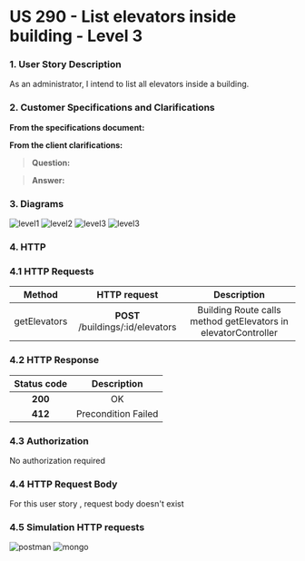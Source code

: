 # US 290 - List elevators inside building - Level 3

### 1. User Story Description

As an administrator, I intend to list all elevators inside a building.

### 2. Customer Specifications and Clarifications

**From the specifications document:**



**From the client clarifications:**

> **Question:**

> **Answer:**

### 3. Diagrams

![level1](level1/process-view.svg)
![level2](level2/process-view.svg)
![level3](level3/process-view.svg)
![level3](level3/class-diagram.svg)

### 4. HTTP

### 4.1 HTTP Requests

|    Method    |    HTTP request     |                          Description                           |
|:------------:|:-------------------:|:--------------------------------------------------------------:|
| getElevators | **POST** /buildings/:id/elevators | Building Route calls method getElevators in elevatorController |

### 4.2 HTTP Response
| Status code |     Description     |
|:-----------:|:-------------------:|
|   **200**   |         OK          |
|   **412**   | Precondition Failed |

### 4.3 Authorization

No authorization required

### 4.4 HTTP Request Body

For this user story , request body doesn't exist

### 4.5 Simulation HTTP requests

![postman](README/postman_getElevators.JPG)
![mongo](README/mongo_getElevators.JPG)
